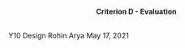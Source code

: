 
<p align="center">
  <b>Criterion D - Evaluation</b>
  <br><br>
</p>

Y10 Design
Rohin Arya
May 17, 2021